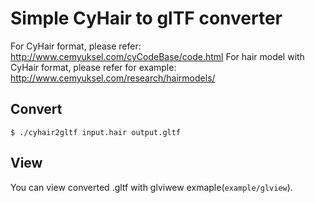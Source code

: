 # Simple CyHair to glTF converter

For CyHair format, please refer: http://www.cemyuksel.com/cyCodeBase/code.html
For hair model with CyHair format, please refer for example: http://www.cemyuksel.com/research/hairmodels/

## Convert

    $ ./cyhair2gltf input.hair output.gltf

## View

You can view converted .gltf with glviwew exmaple(`example/glview`).

